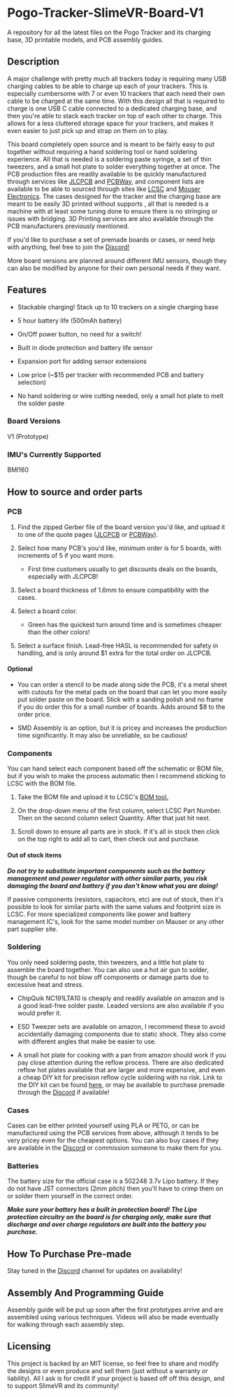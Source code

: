 # Pogo-Tracker-SlimeVR-Board-V1
A repository for all the latest files on the Pogo Tracker and its charging base, 3D printable models, and PCB assembly guides.

## Description
A major challenge with pretty much all trackers today is requiring many USB charging cables to be able to charge up each of your trackers. This is especially cumbersome with 7 or even 10 trackers that each need their own cable to be charged at the same time. With this design all that is required to charge is one USB C cable connected to a dedicated charging base, and then you're able to stack each tracker on top of each other to charge. This allows for a less cluttered storage space for your trackers, and makes it even easier to just pick up and strap on them on to play.

This board completely open source and is meant to be fairly easy to put together without requiring a hand soldering tool or hand soldering experience. All that is needed is a soldering paste syringe, a set of thin tweezers, and a small hot plate to solder everything together at once. The PCB production files are readily available to be quickly manufactured through services like [JLCPCB](https://jlcpcb.com/) and [PCBWay](https://www.pcbway.com/), and component lists are available to be able to sourced through sites like [LCSC](https://www.lcsc.com/) and [Mouser Electronics](https://www.mouser.com/). The cases designed for the tracker and the charging base are meant to be easily 3D printed without supports , all that is needed is a machine with at least some tuning done to ensure there is no stringing or issues with bridging. 3D Printing services are also available through the PCB manufacturers previously mentioned.

If you'd like to purchase a set of premade boards or cases, or need help with anything, feel free to join the [Discord!](https://discord.gg/wSvvSv9sZJ) 

More board versions are planned around different IMU sensors, though they can also be modified by anyone for their own personal needs if they want.

## Features

* Stackable charging! Stack up to 10 trackers on a single charging base

* 5 hour battery life (500mAh battery)

* On/Off power button, no need for a switch!

* Built in diode protection and battery life sensor

* Expansion port for adding sensor extensions

* Low price (~$15 per tracker with recommended PCB and battery selection)

* No hand soldering or wire cutting needed, only a small hot plate to melt the solder paste

### Board Versions
V1 (Prototype)

### IMU's Currently Supported
BMI160

## How to source and order parts

 ### PCB
1. Find the zipped Gerber file of the board version you'd like, and upload it to one of the quote pages ([JLCPCB](https://cart.jlcpcb.com/quote?orderType=1&stencilLayer=2&stencilWidth=100&stencilLength=100&stencilCounts=5) or [PCBWay](https://www.pcbway.com/orderonline.aspx)).

2. Select how many PCB's you'd like, minimum order is for 5 boards, with increments of 5 if you want more. 
    - First time customers usually to get discounts deals on the boards, especially with JLCPCB!

3. Select a board thickness of 1.6mm to ensure compatibility with the cases.

4. Select a board color.
    - Green has the quickest turn around time and is sometimes cheaper than the other colors!

5. Select a surface finish. Lead-free HASL is recommended for safety in handling, and is only around $1 extra for the total order on JLCPCB.

 #### Optional
 * You can order a stencil to be made along side the PCB, it's a metal sheet with cutouts for the metal pads on the board that can let you more easily put solder paste on the board. Stick with a sanding polish and no frame if you do order this for a small number of boards. Adds around $8 to the order price.

 * SMD Assembly is an option, but it is pricey and increases the production time significantly. It may also be unreliable, so be cautious!

 ### Components
You can hand select each component based off the schematic or BOM file, but if you wish to make the process automatic then I recommend sticking to LCSC with the BOM file.

 1. Take the BOM file and upload it to LCSC's [BOM tool.](https://www.lcsc.com/bom)
 
 2. On the drop-down menu of the first column, select LCSC Part Number. Then on the second column select Quantity. After that just hit next.
 
 3. Scroll down to ensure all parts are in stock. If it's all in stock then click on the top right to add all to cart, then check out and purchase.

 #### Out of stock items
 ***Do not try to substitute important components such as the battery management and power regulator with other similar parts, you risk damaging the board and battery if you don't know what you are doing!*** 
 
 If passive components (resistors, capacitors, etc) are out of stock, then it's possible to look for similar parts with the same values and footprint size in LCSC. For more specialized components like power and battery management IC's, look for the same model number on Mauser or any other part supplier site.

 ### Soldering
 You only need soldering paste, thin tweezers, and a little hot plate to assemble the board together. You can also use a hot air gun to solder, though be careful to not blow off components or damage parts due to excessive heat and stress.

 * ChipQuik NC191LTA10 is cheaply and readily available on amazon and is a good lead-free solder paste. Leaded versions are also available if you would prefer it.
 
 * ESD Tweezer sets are available on amazon, I recommend these to avoid accidentally damaging components due to static shock. They also come with different angles that make be easier to use.
 
 * A small hot plate for cooking with a pan from amazon should work if you pay close attention during the reflow process. There are also dedicated reflow hot plates available that are larger and more expensive, and even a cheap DIY kit for precision reflow cycle soldering with no risk. Link to the DIY kit can be found [here](https://github.com/AfterEarthLTD/Solder-Reflow-Plate), or may be available to purchase premade through the [Discord](https://discord.gg/wSvvSv9sZJ) if available!

 ### Cases
 Cases can be either printed yourself using PLA or PETG, or can be manufactured using the PCB services from above, although it tends to be very pricey even for the cheapest options. You can also buy cases if they are available in the [Discord](https://discord.gg/wSvvSv9sZJ) or commission someone to make them for you.

 ### Batteries
 The battery size for the official case is a 502248 3.7v Lipo battery. If they do not have JST connectors (2mm pitch) then you'll have to crimp them on or solder them yourself in the correct order.

 ***Make sure your battery has a built in protection board! The Lipo protection circuitry on the board is for charging only, make sure that discharge and over charge regulators are built into the battery you purchase.***


## How To Purchase Pre-made
Stay tuned in the [Discord](https://discord.gg/wSvvSv9sZJ) channel for updates on availability!

## Assembly And Programming Guide

Assembly guide will be put up soon after the first prototypes arrive and are assembled using various techniques. Videos will also be made eventually for walking through each assembly step.

## Licensing
This project is backed by an MIT license, so feel free to share and modify the designs or even produce and sell them (just without a warranty or liability). All I ask is for credit if your project is based off off this design, and to support SlimeVR and its community!
